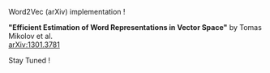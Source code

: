Word2Vec (arXiv) implementation !

  
**"Efficient Estimation of Word Representations in Vector Space"** by Tomas Mikolov et al.  
[arXiv:1301.3781](https://arxiv.org/abs/1301.3781)

Stay Tuned !